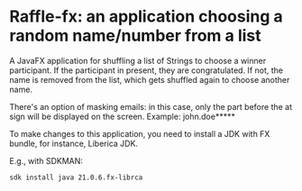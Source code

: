 # Raffle-fx: an application choosing a random name/number from a list

A JavaFX application for shuffling a list of Strings to choose a winner participant.
If the participant in present, they are congratulated.
If not, the name is removed from the list, which gets shuffled again to choose another name.

There's an option of masking emails: in this case, only the part before the at sign will be displayed on the screen.
Example:
john.doe*****

To make changes to this application, you need to install a JDK with FX bundle, for instance, Liberica JDK.

E.g., with SDKMAN:
```bash
sdk install java 21.0.6.fx-librca
```
